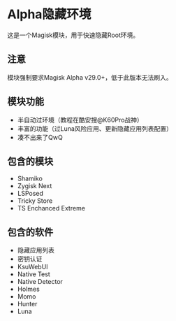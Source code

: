 # Alpha隐藏环境
这是一个Magisk模块，用于快速隐藏Root环境。
## 注意
模块强制要求Magisk Alpha v29.0+，低于此版本无法刷入。
## 模块功能
- 半自动过环境（教程在酷安搜@K60Pro战神）
- 丰富的功能（过Luna风险应用、更新隐藏应用列表配置）
- 凑不出来了QwQ

## 包含的模块
- Shamiko
- Zygisk Next
- LSPosed
- Tricky Store
- TS Enchanced Extreme
## 包含的软件
- 隐藏应用列表
- 密钥认证
- KsuWebUI
- Native Test
- Native Detector
- Holmes
- Momo
- Hunter
- Luna
